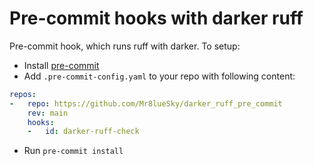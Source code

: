 # Pre-commit hooks with darker ruff

Pre-commit hook, which runs ruff with darker.
To setup:
- Install [pre-commit](https://pre-commit.com/#intro)
- Add `.pre-commit-config.yaml` to your repo with following content:
```yaml
repos:
-   repo: https://github.com/Mr8lueSky/darker_ruff_pre_commit
    rev: main
    hooks:
    -   id: darker-ruff-check
```
- Run `pre-commit install`
